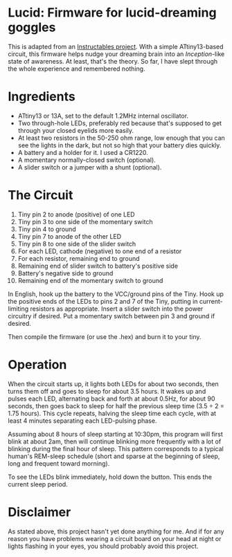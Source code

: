 Lucid: Firmware for lucid-dreaming goggles
==========================================

This is adapted from an [Instructables project](http://www.instructables.com/id/The-Lucid-Dream-Machine/). With a
simple ATtiny13-based circuit, this firmware helps nudge your dreaming brain
into an *Inception*-like state of awareness. At least, that's the theory.
So far, I have slept through the whole experience and remembered nothing.

Ingredients
===========

* ATtiny13 or 13A, set to the default 1.2MHz internal oscillator.
* Two through-hole LEDs, preferably red because that's supposed to get through your closed eyelids more easily.
* At least two resistors in the 50-250 ohm range, low enough that you can see the lights in the dark, but not so high that your battery dies quickly.
* A battery and a holder for it. I used a CR1220.
* A momentary normally-closed switch (optional).
* A slider switch or a jumper with a shunt (optional).

The Circuit
===========

1. Tiny pin 2 to anode (positive) of one LED
1. Tiny pin 3 to one side of the momentary switch
1. Tiny pin 4 to ground
1. Tiny pin 7 to anode of the other LED
1. Tiny pin 8 to one side of the slider switch
1. For each LED, cathode (negative) to one end of a resistor
1. For each resistor, remaining end to ground
1. Remaining end of slider switch to battery's positive side
1. Battery's negative side to ground
1. Remaining end of the momentary switch to ground

In English, hook up the battery to the VCC/ground pins of the Tiny. Hook up the positive ends of the LEDs to pins 2 and 7 of the Tiny, putting in current-limiting resistors as appropriate. Insert a slider switch into the power circuitry if desired. Put a momentary switch between pin 3 and ground if desired.

Then compile the firmware (or use the .hex) and burn it to your tiny.

Operation
=========

When the circuit starts up, it lights both LEDs for about two seconds, then turns them off and goes to sleep for about 3.5 hours. It wakes up and pulses each LED, alternating back and forth at about 0.5Hz, for about 90 seconds, then goes back to sleep for half the previous sleep time (3.5 ÷ 2 = 1.75 hours). This cycle repeats, halving the sleep time each cycle, with at least 4 minutes separating each LED-pulsing phase.

Assuming about 8 hours of sleep starting at 10:30pm, this program will first blink at about 2am, then will continue blinking more frequently with a lot of blinking during the final hour of sleep. This pattern corresponds to a typical human's REM-sleep schedule (short and sparse at the beginning of sleep, long and frequent toward morning).

To see the LEDs blink immediately, hold down the button. This ends the current sleep period.

Disclaimer
==========

As stated above, this project hasn't yet done anything for me. And if for any reason you have problems wearing a circuit board on your head at night or lights flashing in your eyes, you should probably avoid this project.